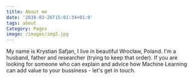 ```yaml
---
title: About me
date: '2018-03-26T15:01:34+01:0'
tags: about
Category: Pages
image: /images/img2.jpg
---
```


 My name is Krystian Safjan, I live in beautiful Wrocław, Poland. I'm a husband, father and researcher (trying to keep that order). If you are looking for someone who can explain and advice how Machine Learning can add value to your bussiness - let's get in touch.
